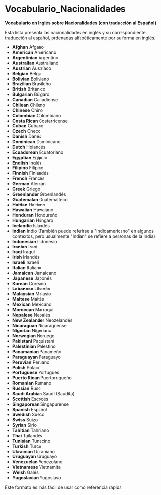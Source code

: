 # Vocabulario_Nacionalidades



**Vocabulario en Inglés sobre Nacionalidades (con traducción al Español)**

Esta lista presenta las nacionalidades en inglés y su correspondiente traducción al español, ordenadas alfabéticamente por su forma en inglés.

*   **Afghan**    Afgano
*   **American**    Americano
*   **Argentinian**    Argentino
*   **Australian**    Australiano
*   **Austrian**    Austríaco
*   **Belgian**    Belga
*   **Bolivian**    Boliviano
*   **Brazilian**    Brasileño
*   **British**    Británico
*   **Bulgarian**    Búlgaro
*   **Canadian**    Canadiense
*   **Chilean**    Chileno
*   **Chinese**    Chino
*   **Colombian**    Colombiano
*   **Costa Rican**    Costarricense
*   **Cuban**    Cubano
*   **Czech**    Checo
*   **Danish**    Danés
*   **Dominican**    Dominicano
*   **Dutch**    Holandés
*   **Ecuadorean**    Ecuatoriano
*   **Egyptian**    Egipcio
*   **English**    Inglés
*   **Filipino**    Filipino
*   **Finnish**    Finlandés
*   **French**    Francés
*   **German**    Alemán
*   **Greek**    Griego
*   **Greenlander**    Groenlandés
*   **Guatemalan**    Guatemalteco
*   **Haitian**    Haitiano
*   **Hawaiian**    Hawaiano
*   **Honduran**    Hondureño
*   **Hungarian**    Húngaro
*   **Icelandic**    Islandés
*   **Indian**    Indio (También puede referirse a "Indioamericano" en algunos contextos, pero usualmente "Indian" se refiere a personas de la India)
*   **Indonesian**    Indonesio
*   **Iranian**    Iraní
*   **Iraqi**    Iraquí
*   **Irish**    Irlandés
*   **Israeli**    Israelí
*   **Italian**    Italiano
*   **Jamaican**    Jamaicano
*   **Japanese**    Japonés
*   **Korean**    Coreano
*   **Lebanese**    Libanés
*   **Malaysian**    Malasio
*   **Maltese**    Maltés
*   **Mexican**    Mexicano
*   **Moroccan**    Marroquí
*   **Nepalese**    Nepalés
*   **New Zealander**    Neozelandés
*   **Nicaraguan**    Nicaragüense
*   **Nigerian**    Nigeriano
*   **Norwegian**    Noruego
*   **Pakistani**    Paquistaní
*   **Palestinian**    Palestino
*   **Panamanian**    Panameño
*   **Paraguayan**    Paraguayo
*   **Peruvian**    Peruano
*   **Polish**    Polaco
*   **Portuguese**    Portugués
*   **Puerto Rican**    Puertorriqueño
*   **Romanian**    Rumano
*   **Russian**    Ruso
*   **Saudi Arabian**    Saudí (Saudita)
*   **Scottish**    Escocés
*   **Singaporean**    Singapurense
*   **Spanish**    Español
*   **Swedish**    Sueco
*   **Swiss**    Suizo
*   **Syrian**    Sirio
*   **Tahitian**    Tahitiano
*   **Thai**    Tailandés
*   **Tunisian**    Tunecino
*   **Turkish**    Turco
*   **Ukrainian**    Ucraniano
*   **Uruguayan**    Uruguayo
*   **Venezuelan**    Venezolano
*   **Vietnamese**    Vietnamita
*   **Welsh**    Galés
*   **Yugoslavian**    Yugoslavo

Este formato es más fácil de usar como referencia rápida.
